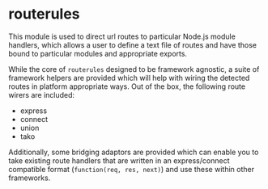 # routerules

This module is used to direct url routes to particular Node.js module handlers, which allows a user to define a text file of routes and have those bound to particular modules and appropriate exports.

While the core of `routerules` designed to be framework agnostic, a suite of framework helpers are provided which will help with wiring the detected routes in platform appropriate ways.  Out of the box, the following route wirers are included:

- express
- connect
- union
- tako

Additionally, some bridging adaptors are provided which can enable you to take existing route handlers that are written in an express/connect compatible format (`function(req, res, next)`) and use these within other frameworks.